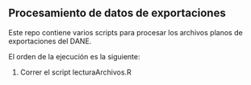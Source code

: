 ## Procesamiento de datos de exportaciones

Este repo contiene varios scripts para procesar los archivos planos de exportaciones del DANE.

El orden de la ejecución es la siguiente:

1. Correr el script lecturaArchivos.R
